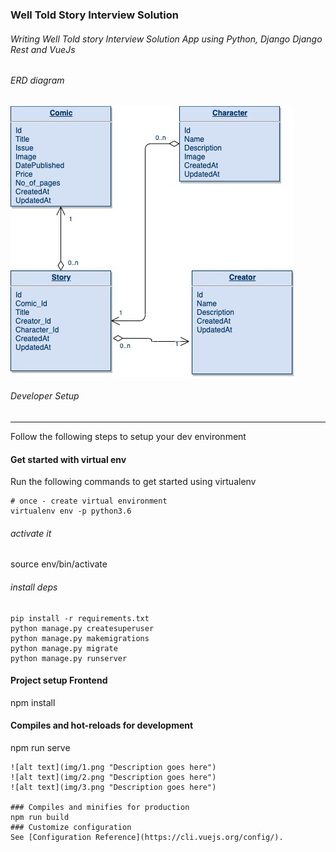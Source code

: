 ### Well Told Story Interview Solution
###### Writing Well Told story Interview Solution App using Python, Django  Django Rest and VueJs
###### ERD diagram
![alt text](img/comic.png "ERD Diagram")
###### Developer Setup
-------------------------------
Follow the following steps to setup your  dev environment
#### Get started with virtual env
Run the following commands to get started using virtualenv
``` shell
# once - create virtual environment
virtualenv env -p python3.6
```
###### activate it
source env/bin/activate

###### install deps
```
pip install -r requirements.txt
python manage.py createsuperuser
python manage.py makemigrations
python manage.py migrate
python manage.py runserver

```
#### Project setup Frontend
npm install

#### Compiles and hot-reloads for development
npm run serve
```
![alt text](img/1.png "Description goes here")
![alt text](img/2.png "Description goes here")
![alt text](img/3.png "Description goes here")

### Compiles and minifies for production
npm run build
### Customize configuration
See [Configuration Reference](https://cli.vuejs.org/config/).






 
